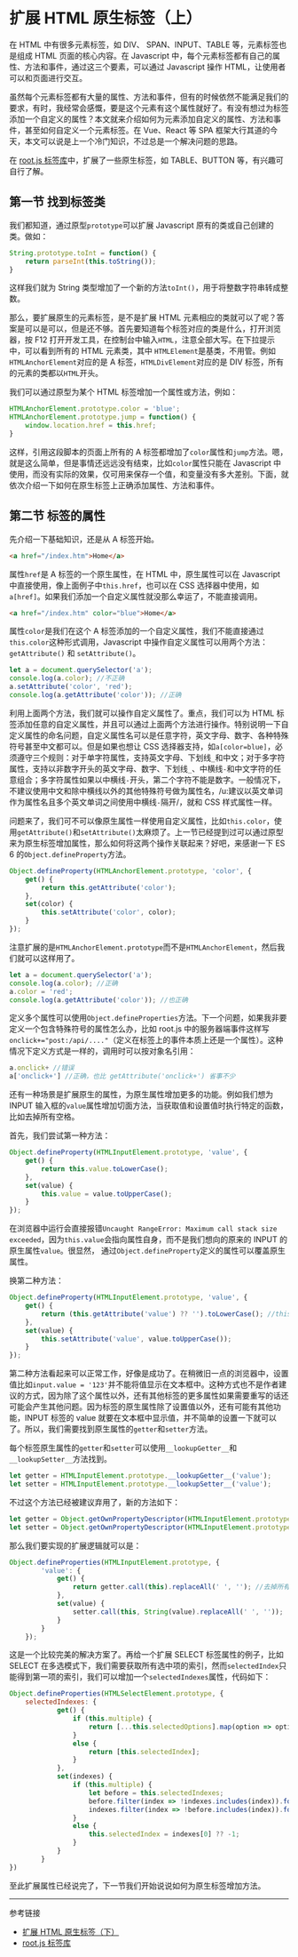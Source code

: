 # 扩展 HTML 原生标签（上）

在 HTML 中有很多元素标签，如 DIV、 SPAN、INPUT、TABLE 等，元素标签也是组成 HTML 页面的核心内容。在 Javascript 中，每个元素标签都有自己的属性、方法和事件，通过这三个要素，可以通过 Javascript 操作 HTML，让使用者可以和页面进行交互。

虽然每个元素标签都有大量的属性、方法和事件，但有的时候依然不能满足我们的要求，有时，我经常会感慨，要是这个元素有这个属性就好了。有没有想过为标签添加一个自定义的属性？本文就来介绍如何为元素添加自定义的属性、方法和事件，甚至如何自定义一个元素标签。在 Vue、React 等 SPA 框架大行其道的今天，本文可以说是上一个冷门知识，不过总是一个解决问题的思路。

在 [root.js 标签库](/root.js/overview.md)中，扩展了一些原生标签，如 TABLE、BUTTON 等，有兴趣可自行了解。

## 第一节 找到标签类

我们都知道，通过原型`prototype`可以扩展 Javascript 原有的类或自己创建的类。做如：

```javascript
String.prototype.toInt = function() {
    return parseInt(this.toString());
}
```

这样我们就为 String 类型增加了一个新的方法`toInt()`，用于将整数字符串转成整数。

那么，要扩展原生的元素标签，是不是扩展 HTML 元素相应的类就可以了呢？答案是可以是可以，但是还不够。首先要知道每个标签对应的类是什么，打开浏览器，按 F12 打开开发工具，在控制台中输入`HTML`，注意全部大写。在下拉提示中，可以看到所有的 HTML 元素类，其中 `HTMLElement`是基类，不用管。例如`HTMLAnchorElement`对应的是 A 标签，`HTMLDivElement`对应的是 DIV 标签，所有的元素的类都以`HTML`开头。

我们可以通过原型为某个 HTML 标签增加一个属性或方法，例如：

```javascript
HTMLAnchorElement.prototype.color = 'blue';
HTMLAnchorElement.prototype.jump = function() {
    window.location.href = this.href;
}
```

这样，引用这段脚本的页面上所有的 A 标签都增加了`color`属性和`jump`方法。嗯，就是这么简单，但是事情还远远没有结束，比如`color`属性只能在 Javascript 中使用，而没有实际的效果，仅可用来保存一个值，和变量没有多大差别。下面，就依次介绍一下如何在原生标签上正确添加属性、方法和事件。

## 第二节 标签的属性

先介绍一下基础知识，还是从 A 标签开始。

```html
<a href="/index.htm">Home</a>
```

属性`href`是 A 标签的一个原生属性，在 HTML 中，原生属性可以在 Javascript 中直接使用，像上面例子中`this.href`，也可以在 CSS 选择器中使用，如 `a[href]`。如果我们添加一个自定义属性就没那么幸运了，不能直接调用。

```html
<a href="/index.htm" color="blue">Home</a>
```

属性`color`是我们在这个 A 标签添加的一个自定义属性，我们不能直接通过`this.color`这种形式调用，Javascript 中操作自定义属性可以用两个方法：`getAttribute()` 和 `setAttribute()`。

```javascript
let a = document.querySelector('a');
console.log(a.color); //不正确
a.setAttribute('color', 'red');
console.log(a.getAttribute('color')); //正确
```

利用上面两个方法，我们就可以操作自定义属性了。重点，我们可以为 HTML 标签添加任意的自定义属性，并且可以通过上面两个方法进行操作。特别说明一下自定义属性的命名问题，自定义属性名可以是任意字符，英文字母、数字、各种特殊符号甚至中文都可以。但是如果也想让 CSS 选择器支持，如`a[color=blue]`，必须遵守三个规则：对于单字符属性，支持英文字母、下划线`_`和中文；对于多字符属性，支持以非数字开头的英文字母、数字、下划线`_`、中横线`-`和中文字符的任意组合；多字符属性如果以中横线`-`开头，第二个字符不能是数字。一般情况下，不建议使用中文和除中横线以外的其他特殊符号做为属性名，/u:建议以英文单词作为属性名且多个英文单词之间使用中横线`-`隔开/，就和 CSS 样式属性一样。

问题来了，我们可不可以像原生属性一样使用自定义属性，比如`this.color`，使用`getAttribute()`和`setAttribute()`太麻烦了。上一节已经提到过可以通过原型来为原生标签增加属性，那么如何将这两个操作关联起来？好吧，来感谢一下 ES 6 的`Object.defineProperty`方法。

```javascript
Object.defineProperty(HTMLAnchorElement.prototype, 'color', {
    get() {
        return this.getAttribute('color');
    },
    set(color) {
        this.setAttribute('color', color);
    }
});
```

注意扩展的是`HTMLAnchorElement.prototype`而不是`HTMLAnchorElement`，然后我们就可以这样用了。

```javascript
let a = document.querySelector('a');
console.log(a.color); //正确
a.color = 'red';
console.log(a.getAttribute('color')); //也正确
```

定义多个属性可以使用`Object.defineProperties`方法。下一个问题，如果我非要定义一个包含特殊符号的属性怎么办，比如 root.js 中的服务器端事件这样写`onclick+="post:/api/...."`（定义在标签上的事件本质上还是一个属性）。这种情况下定义方式是一样的，调用时可以按对象名引用：

```javascript
a.onclick+ //错误
a['onclick+'] //正确，也比 getAttribute('onclick+') 省事不少
```

还有一种场景是扩展原生的属性，为原生属性增加更多的功能。例如我们想为 INPUT 输入框的`value`属性增加切面方法，当获取值和设置值时执行特定的函数，比如去掉所有空格。

首先，我们尝试第一种方法：

```javascript
Object.defineProperty(HTMLInputElement.prototype, 'value', {
    get() {
        return this.value.toLowerCase();
    },
    set(value) {
        this.value = value.toUpperCase();
    }
});
```

在浏览器中运行会直接报错`Uncaught RangeError: Maximum call stack size exceeded`，因为`this.value`会指向属性自身，而不是我们想向的原来的 INPUT 的原生属性`value`。很显然， 通过`Object.defineProperty`定义的属性可以覆盖原生属性。

换第二种方法：

```javascript
Object.defineProperty(HTMLInputElement.prototype, 'value', {
    get() {
        return (this.getAttribute('value') ?? '').toLowerCase(); //this.getAttribute('value') 如果没有初始化 value 则会返回 null
    },
    set(value) {
        this.setAttribute('value', value.toUpperCase());
    }
});
```

第二种方法看起来可以正常工作，好像是成功了。在稍微旧一点的浏览器中，设置值比如`input.value = '123'`并不能将值显示在文本框中。这种方式也不是作者建议的方式，因为除了这个属性以外，还有其他标签的更多属性如果需要重写的话还可能会产生其他问题。因为标签的原生属性除了设置值以外，还有可能有其他功能，INPUT 标签的 value 就要在文本框中显示值，并不简单的设置一下就可以了。所以，我们需要找到原生属性的`getter`和`setter`方法。

每个标签原生属性的`getter`和`setter`可以使用`__lookupGetter__`和`__lookupSetter__`方法找到。

```javascript
let getter = HTMLInputElement.prototype.__lookupGetter__('value');
let setter = HTMLInputElement.prototype.__lookupSetter__('value');
```

不过这个方法已经被建议弃用了，新的方法如下：

```javascript
let getter = Object.getOwnPropertyDescriptor(HTMLInputElement.prototype, 'value').get;
let setter = Object.getOwnPropertyDescriptor(HTMLInputElement.prototype, 'value').set;
```

那么我们要实现的扩展逻辑就可以是：

```javascript
Object.defineProperties(HTMLInputElement.prototype, {
        'value': {
            get() {
                return getter.call(this).replaceAll(' ', ''); //去掉所有空格
            },
            set(value) {
                setter.call(this, String(value).replaceAll(' ', ''));  //去掉所有空格
            }
        }
    });
```

这是一个比较完美的解决方案了。再给一个扩展 SELECT 标签属性的例子，比如 SELECT 在多选模式下，我们需要获取所有选中项的索引，然而`selectedIndex`只能得到第一项的索引，我们可以增加一个`selectedIndexes`属性，代码如下：

```javascript
Object.defineProperties(HTMLSelectElement.prototype, {
    selectedIndexes: {
            get() {
                if (this.multiple) {
                    return [...this.selectedOptions].map(option => option.index);
                }
                else {
                    return [this.selectedIndex];
                }
            },
            set(indexes) {
                if (this.multiple) {
                    let before = this.selectedIndexes;
                    before.filter(index => !indexes.includes(index)).forEach(index => this.options[index].selected = false);
                    indexes.filter(index => !before.includes(index)).forEach(index => this.options[index].selected = true);
                }
                else {
                    this.selectedIndex = indexes[0] ?? -1;
                }
            }
        }
})
```

至此扩展属性已经说完了，下一节我们开始说说如何为原生标签增加方法。

---
参考链接

* [扩展 HTML 原生标签（下）](/blog/20210807.md)
* [root.js 标签库](/root.js/overview.md)